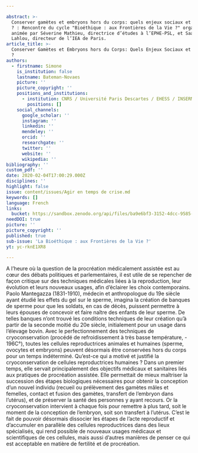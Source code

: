 ```yaml
---

abstract: >-
  Conserver gamètes et embryons hors du corps: quels enjeux sociaux et éthiques
  ? : Rencontre du cycle "Bioéthique : aux Frontières de la Vie ?" organisée et
  animée par Séverine Mathieu, directrice d’études à l’EPHE-PSL, et Saadi
  Lahlou, directeur de l’IEA de Paris.
article_title: >-
  Conserver Gamètes et Embryons hors du Corps: Quels Enjeux Sociaux et Ethiques
  ?
authors:
  - firstname: Simone
    is_institution: false
    lastname: Bateman-Novaes
    picture: ''
    picture_copyright: ''
    positions_and_institutions:
      - institution: CNRS / Université Paris Descartes / EHESS / INSERM, France
        positions: []
    social_channels:
      google_scholar: ''
      instagram: ''
      linkedin: ''
      mendeley: ''
      orcid: ''
      researchgate: ''
      twitter: ''
      website: ''
      wikipedia: ''
bibliography: ''
custom_pdf: ''
date: 2020-02-04T17:00:29.000Z
disciplines: ''
highlight: false
issue: content/issues/Agir en temps de crise.md
keywords: []
language: French
links:
  bucket: https://sandbox.zenodo.org/api/files/ba9e6bf3-3152-4dcc-9585-e501e647bfe9
needDOI: true
picture: ''
picture_copyright: ''
published: true
sub-issue: 'La Bioéthique : aux Frontières de la Vie ?'
yt: yc-rknE1XR8

---
```









A l’heure où la question de la procréation médicalement assistée est au cœur des débats politiques et parlementaires, il est utile de se repencher de façon critique sur des techniques médicales liées à la reproduction, leur évolution et leurs nouveaux usages, afin d’éclairer les choix contemporains. Paolo Mantegazza (1831-1910), médecin et anthropologue du 19e siècle ayant étudié les effets du gel sur le sperme, imagina la création de banques de sperme pour que les soldats, en cas de décès, puissent permettre à leurs épouses de concevoir et faire naître des enfants de leur sperme. De telles banques n’ont trouvé les conditions techniques de leur création qu’à partir de la seconde moitié du 20e siècle, initialement pour un usage dans l’élevage bovin. Avec le perfectionnement des techniques de cryoconservation (procédé de refroidissement à très basse température, - 196C°), toutes les cellules reproductrices animales et humaines (sperme, ovocytes et embryons) peuvent désormais être conservées hors du corps pour un temps indéterminé. Qu’est-ce qui a motivé et justifié la cryoconservation de cellules reproductrices humaines ? Dans un premier temps, elle servait principalement des objectifs médicaux et sanitaires liés aux pratiques de procréation assistée. Elle permettait de mieux maîtriser la succession des étapes biologiques nécessaires pour obtenir la conception d’un nouvel individu (recueil ou prélèvement des gamètes mâles et femelles, contact et fusion des gamètes, transfert de l’embryon dans l’utérus), et de préserver la santé des personnes y ayant recours. Or la cryoconservation intervient à chaque fois pour remettre à plus tard, soit le moment de la conception de l’embryon, soit son transfert à l’utérus. C’est le fait de pouvoir désormais dissocier les étapes de l’acte reproductif et d’accumuler en parallèle des cellules reproductrices dans des lieux spécialisés, qui rend possible de nouveaux usages médicaux et scientifiques de ces cellules, mais aussi d’autres manières de penser ce qui est acceptable en matière de fertilité et de procréation.

<Youtube yt="yc-rknE1XR8" caption ="Conserver gamètes et embryons hors du corps: quels enjeux sociaux et éthiques ?" ></Youtube>